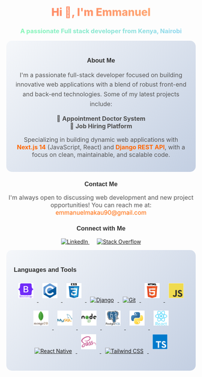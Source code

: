 

<h1 align="center" style="font-weight: 800; background: linear-gradient(90deg, #ff7e5f, #feb47b); -webkit-background-clip: text; -webkit-text-fill-color: transparent;">
    Hi 👋, I'm Emmanuel
</h1>

<h3 align="center" style="background: linear-gradient(120deg, #84fab0, #8fd3f4); -webkit-background-clip: text; -webkit-text-fill-color: transparent;">
    A passionate Full stack developer from Kenya, Nairobi
</h3>


<div align="center" style="background: linear-gradient(135deg, #f5f7fa 0%, #c3cfe2 100%); padding: 20px; border-radius: 15px; max-width: 600px; margin: 0 auto;">
  
  <h3 style="color:#2E2E2E; font-family: Arial, sans-serif;">About Me</h3>
  <p style="color:#555; font-size: 16px; line-height: 1.6;">
    I'm a passionate full-stack developer focused on building innovative web applications with a blend of robust front-end and back-end technologies. Some of my latest projects include:
  </p>
  <ul style="list-style-type: none; padding: 0;">
    <li style="color: #4C4C4C; font-size: 16px;">🔭 <strong>Appointment Doctor System</strong></li>
    <li style="color: #4C4C4C; font-size: 16px;">🌱 <strong>Job Hiring Platform</strong></li>
  </ul>
  <p style="color:#555; font-size: 16px;">
    Specializing in building dynamic web applications with <strong style="color:#FF6600;">Next.js 14</strong> (JavaScript, React) and <strong style="color:#FF6600;">Django REST API</strong>, with a focus on clean, maintainable, and scalable code.
  </p>
</div>

<div style="margin-top: 20px; max-width: 600px; margin: 0 auto; text-align: center;">
  
  <h3 style="color:#2E2E2E; font-family: Arial, sans-serif;">Contact Me</h3>
  <p style="color:#555; font-size: 16px;">
    I'm always open to discussing web development and new project opportunities! You can reach me at:
    <a href="mailto:emmanuelmakau90@gmail.com" style="color: #FF6600; text-decoration: none;">emmanuelmakau90@gmail.com</a>
  </p>

  <h3 style="color:#2E2E2E; font-family: Arial, sans-serif;">Connect with Me</h3>
  <p>
    <a href="https://linkedin.com/in/emmanuel-makau" target="_blank" style="margin-right: 10px;">
      <img src="https://raw.githubusercontent.com/rahuldkjain/github-profile-readme-generator/master/src/images/icons/Social/linked-in-alt.svg" alt="LinkedIn" height="30" width="30"/>
    </a>
    <a href="https://stackoverflow.com/users/emmanuel-makau" target="_blank" style="margin-left: 10px;">
      <img src="https://raw.githubusercontent.com/rahuldkjain/github-profile-readme-generator/master/src/images/icons/Social/stack-overflow.svg" alt="Stack Overflow" height="30" width="30"/>
    </a>
  </p>
</div>

<div style="margin-top: 20px; background: linear-gradient(135deg, #f5f7fa 0%, #c3cfe2 100%); padding: 20px; border-radius: 15px; max-width: 600px; margin: 0 auto;">
  
  <h3 style="color:#2E2E2E; font-family: Arial, sans-serif;">Languages and Tools</h3>
  <p align="center">
    <a href="https://getbootstrap.com" target="_blank" rel="noreferrer">
      <img src="https://raw.githubusercontent.com/devicons/devicon/master/icons/bootstrap/bootstrap-plain-wordmark.svg" alt="Bootstrap" width="40" height="40" style="margin: 10px;"/>
    </a>
    <a href="https://www.cprogramming.com/" target="_blank" rel="noreferrer">
      <img src="https://raw.githubusercontent.com/devicons/devicon/master/icons/c/c-original.svg" alt="C Programming" width="40" height="40" style="margin: 10px;"/>
    </a>
    <a href="https://www.w3schools.com/css/" target="_blank" rel="noreferrer">
      <img src="https://raw.githubusercontent.com/devicons/devicon/master/icons/css3/css3-original-wordmark.svg" alt="CSS3" width="40" height="40" style="margin: 10px;"/>
    </a>
    <a href="https://www.djangoproject.com/" target="_blank" rel="noreferrer">
      <img src="https://cdn.worldvectorlogo.com/logos/django.svg" alt="Django" width="40" height="40" style="margin: 10px;"/>
    </a>
    <a href="https://git-scm.com/" target="_blank" rel="noreferrer">
      <img src="https://www.vectorlogo.zone/logos/git-scm/git-scm-icon.svg" alt="Git" width="40" height="40" style="margin: 10px;"/>
    </a>
    <a href="https://www.w3.org/html/" target="_blank" rel="noreferrer">
      <img src="https://raw.githubusercontent.com/devicons/devicon/master/icons/html5/html5-original-wordmark.svg" alt="HTML5" width="40" height="40" style="margin: 10px;"/>
    </a>
    <a href="https://developer.mozilla.org/en-US/docs/Web/JavaScript" target="_blank" rel="noreferrer">
      <img src="https://raw.githubusercontent.com/devicons/devicon/master/icons/javascript/javascript-original.svg" alt="JavaScript" width="40" height="40" style="margin: 10px;"/>
    </a>
    <a href="https://www.mongodb.com/" target="_blank" rel="noreferrer">
      <img src="https://raw.githubusercontent.com/devicons/devicon/master/icons/mongodb/mongodb-original-wordmark.svg" alt="MongoDB" width="40" height="40" style="margin: 10px;"/>
    </a>
    <a href="https://www.mysql.com/" target="_blank" rel="noreferrer">
      <img src="https://raw.githubusercontent.com/devicons/devicon/master/icons/mysql/mysql-original-wordmark.svg" alt="MySQL" width="40" height="40" style="margin: 10px;"/>
    </a>
    <a href="https://nodejs.org" target="_blank" rel="noreferrer">
      <img src="https://raw.githubusercontent.com/devicons/devicon/master/icons/nodejs/nodejs-original-wordmark.svg" alt="Node.js" width="40" height="40" style="margin: 10px;"/>
    </a>
    <a href="https://www.postgresql.org" target="_blank" rel="noreferrer">
      <img src="https://raw.githubusercontent.com/devicons/devicon/master/icons/postgresql/postgresql-original-wordmark.svg" alt="PostgreSQL" width="40" height="40" style="margin: 10px;"/>
    </a>
    <a href="https://www.python.org" target="_blank" rel="noreferrer">
      <img src="https://raw.githubusercontent.com/devicons/devicon/master/icons/python/python-original.svg" alt="Python" width="40" height="40" style="margin: 10px;"/>
    </a>
    <a href="https://reactjs.org/" target="_blank" rel="noreferrer">
      <img src="https://raw.githubusercontent.com/devicons/devicon/master/icons/react/react-original-wordmark.svg" alt="React" width="40" height="40" style="margin: 10px;"/>
    </a>
    <a href="https://reactnative.dev/" target="_blank" rel="noreferrer">
      <img src="https://reactnative.dev/img/header_logo.svg" alt="React Native" width="40" height="40" style="margin: 10px;"/>
    </a>
    <a href="https://sass-lang.com" target="_blank" rel="noreferrer">
      <img src="https://raw.githubusercontent.com/devicons/devicon/master/icons/sass/sass-original.svg" alt="Sass" width="40" height="40" style="margin: 10px;"/>
    </a>
    <a href="https://tailwindcss.com/" target="_blank" rel="noreferrer">
      <img src="https://www.vectorlogo.zone/logos/tailwindcss/tailwindcss-icon.svg" alt="Tailwind CSS" width="40" height="40" style="margin: 10px;"/>
    </a>
    <a href="https://www.typescriptlang.org/" target="_blank" rel="noreferrer">
      <img src="https://raw.githubusercontent.com/devicons/devicon/master/icons/typescript/typescript-original.svg" alt="TypeScript" width="40" height="40" style="margin: 10px;"/>
    </a>
  </p>
</div>
